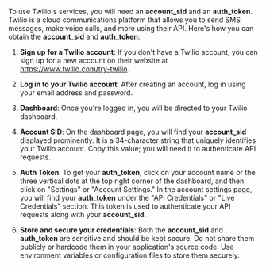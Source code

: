 To use Twilio's services, you will need an __account_sid__ and an __auth_token__. Twilio is a cloud communications platform
that allows you to send SMS messages, make voice calls, and more using their API. Here's how you can obtain
the __account_sid__ and __auth_token__:

1. **Sign up for a Twilio account**: If you don't have a Twilio account, you can sign up for a new account on their
   website at https://www.twilio.com/try-twilio.

2. **Log in to your Twilio account**: After creating an account, log in using your email address and password.

3. **Dashboard**: Once you're logged in, you will be directed to your Twilio dashboard.

4. **Account SID**: On the dashboard page, you will find your __account_sid__ displayed prominently. It is a 34-character
   string that uniquely identifies your Twilio account. Copy this value; you will need it to authenticate API requests.

5. **Auth Token**: To get your __auth_token__, click on your account name or the three vertical dots at the top right
   corner of the dashboard, and then click on "Settings" or "Account Settings." In the account settings page, you will
   find your __auth_token__ under the "API Credentials" or "Live Credentials" section. This token is used to authenticate
   your API requests along with your __account_sid__.

6. **Store and secure your credentials**: Both the __account_sid__ and __auth_token__ are sensitive and should be kept
   secure. Do not share them publicly or hardcode them in your application's source code. Use environment variables or
   configuration files to store them securely.

